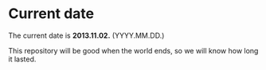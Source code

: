 # Current date

The current date is **2013.11.02.** (YYYY.MM.DD.)

This repository will be good when the world ends, so we will know how long it lasted.